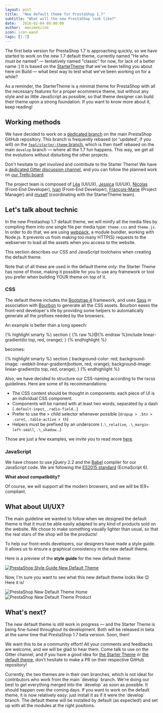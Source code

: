 ```yaml
---
layout: post
title:  "New default theme for PrestaShop 1.7"
subtitle: "What will the new PrestaShop look like?"
date:   2016-02-04 09:00:00
author:  maximebiloe
icon: icon-wand
tags: [1.7]
---
```


The first beta version for PrestaShop 1.7 is approaching quickly, so we have started to work on the new 1.7 default theme, currently named "He who must *be* named" — tentatively named "classic" for now, for lack of a better name :) It is based on the [StarterTheme](http://build.prestashop.com/tag/starter-theme/) that we've been telling you about here on Build — what best way to test what we've been working on for a while?

As a reminder, the StarterTheme is a minimal theme for PrestaShop with all the necessary features for a proper ecommerce theme, but without any style and as little JavaScript as possible, so that theme designer can build their theme upon a strong foundation. If you want to know more about it, keep reading!

## Working methods

We have decided to work on a [dedicated branch](https://github.com/PrestaShop/PrestaShop/tree/feat/classic) on the main PrestaShop GitHub repository. This branch is frequently rebased (or 'updated', if you will) on the [`feat/starter-theme` branch](https://github.com/PrestaShop/PrestaShop/tree/feat/starter-theme), which is then itself rebased on the main `develop` branch — where all the 1.7 fun happens. This way, we get all the evolutions without disturbing the other projects.

Don't hesitate to get involved and contribute to the Starter Theme! We have a [dedicated Gitter discussion channel](https://gitter.im/PrestaShop/StarterTheme), and you can follow the planned work on [our Trello board](https://trello.com/b/FPwYidfj/prestashop-startertheme).

The project team is composed of [Léa](https://www.behance.net/leamendes) (UI/UX), [Jessica](https://www.behance.net/jessicagantier) (UI/UX), [Nicolas](https://github.com/nihco2) (Front-End Developer), [Ivan](https://github.com/ishcherbakov) (Front-End Developer), [François-Marie](https://github.com/djfm) (Project Manager) and [myself](https://github.com/maximebiloe) (coordinating with the StarterTheme team).

## Let's talk about technic

In the new Prestashop 1.7 default theme, we will minify all the media files by compiling them into one single file per media type: `theme.css` and `theme.js`.
In order to do that, we are using [webpack](https://webpack.github.io), a module bundler, working with Node.js.
It prevents us from making too many HTTP(S) requests to the webserver to load all the assets when you access to the website.

<div class="alert alert-note" role="alert">
This section describes our CSS and JavaScript toolchains when creating the default theme.

Note that of all these are used in the default theme only: the Starter Theme has none of those, making it possible for you to use any framework or tool you prefer when building YOUR theme on top of it.
</div>

### CSS

The default theme includes the [Bootstrap 4](http://v4-alpha.getbootstrap.com) framework, and uses [Sass](http://sass-lang.com) in association with [Bourbon](http://bourbon.io) to generate all the CSS assets. Bourbon eases the front-end developer's life by providing some helpers to automatically generate all the prefixes needed by the browsers.

An example is better than a long speech:

{% highlight smarty %}
section {
  {% raw %}@{% endraw %}include linear-gradient(to top, red, orange);
}
{% endhighlight %}

becomes:

{% highlight smarty %}
section {
  background-color: red;
  background-image: -webkit-linear-gradient(bottom, red, orange);
  background-image:         linear-gradient(to top, red, orange);
}
{% endhighlight %}

Also, we have decided to structure our CSS-naming according to the rscss guidelines.
Here are some of its recommandations:

* The CSS content should be thought in components: each piece of UI is an individual CSS component.
* Components will be named with at least two words, separated by a dash (`.default-input`, `.radio-field`...)
* Prefer to use the > child selector whenever possible (`dropup > .btn > .caret`, `.table-active > th`)
* Helpers must be prefixed by an underscore (`.\_relative`, `.\_margin-left-small`, `.\_shadow`...)

Those are just a few examples, we invite you to read more [here](http://rscss.io).


### JavaScript

We have chosen to use jQuery 2.2 and the [Babel](https://babeljs.io) compiler for our JavaScript code. We are following the [ES2015 standard](https://babeljs.io/docs/learn-es2015) (EcmaScript 6).

**What about compatibility?**

Of course, we will support all the modern browsers, and we will be IE9+ compliant.


## What about UI/UX?

The main guideline we wanted to follow when we designed the default theme is that it must be able easily adapted to any kind of products sold on the website. We chose to make something visually lighter than usual, so that the real stars of the shop will be the products!

To help our front-ends developers, our designers have made a style guide. It allows us to ensure a graphical consistency in the new default theme.

Here is a preview of the **style guide** for the new default theme:

[![PrestaShop Style Guide New Default Theme](/assets/images/2016/02/style-guide-new-default-theme-mini.png)](/assets/images/2016/02/style-guide-new-default-theme.png)

Now, I'm sure you want to see what this new default theme looks like :wink: Here it is!

![PrestaShop New Default Theme Home](/assets/images/2016/02/new-default-theme-home.png)
![PrestaShop New Default Theme Product](/assets/images/2016/02/new-default-theme-product.png)


## What's next?

The new default theme is still work in progress — and the Starter Theme is being fine-tuned throughout its development. Both will be released in beta at the same time that PrestaShop 1.7 beta version. Soon, then!

We want this to be a community effort! All your comments and feedbacks are welcome, and we will be glad to hear them. Come talk to use on the Gitter channel, and if you have a good idea for [the Starter Theme](https://github.com/PrestaShop/PrestaShop/tree/feat/starter-theme) or [the default theme](https://github.com/PrestaShop/PrestaShop/tree/feat/classic), don't hesitate to make a PR on their respective GitHub repository!

<div class="alert alert-note" role="alert">
Currently, the two themes are in their own branches, which is not ideal for contributors who work from the main `develop` branch. We're doing our best to get everything merged into the `develop` as soon as possible. It should happen over the coming days. 
If you want to work on the default theme, it is now relatively easy: just install it as if it were the `develop` branch. The default theme will be installed by default (as expected!) and set up with all the modules at the right positions.
</div>
